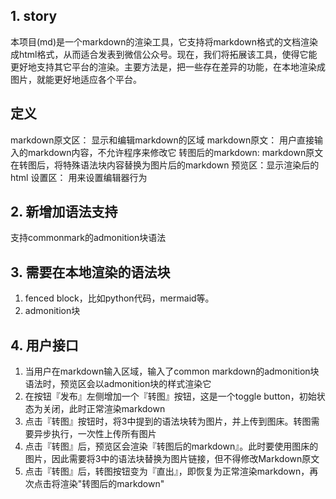 ## 1. story

本项目(md)是一个markdown的渲染工具，它支持将markdown格式的文档渲染成html格式，从而适合发表到微信公众号。现在，我们将拓展该工具，使得它能更好地支持其它平台的渲染。主要方法是，把一些存在差异的功能，在本地渲染成图片，就能更好地适应各个平台。

## 定义

markdown原文区： 显示和编辑markdown的区域
markdown原文： 用户直接输入的markdown内容，不允许程序来修改它
转图后的markdown: markdown原文在转图后，将特殊语法块内容替换为图片后的markdown
预览区：显示渲染后的html
设置区： 用来设置编辑器行为

## 2. 新增加语法支持

支持commonmark的admonition块语法

## 3. 需要在本地渲染的语法块

1. fenced block，比如python代码，mermaid等。
2. admonition块

## 4. 用户接口

1. 当用户在markdown输入区域，输入了common markdown的admonition块语法时，预览区会以admonition块的样式渲染它
2. 在按钮『发布』左侧增加一个『转图』按钮，这是一个toggle button，初始状态为关闭，此时正常渲染markdown
3. 点击『转图』按钮时，将3中提到的语法块转为图片，并上传到图床。转图需要异步执行，一次性上传所有图片
4. 点击『转图』后，预览区会渲染『转图后的markdown』。此时要使用图床的图片，因此需要将3中的语法块替换为图片链接，但不得修改Markdown原文
5. 点击『转图』后，转图按钮变为『直出』，即恢复为正常渲染markdown，再次点击将渲染"转图后的markdown"
